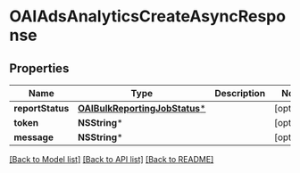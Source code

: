 # OAIAdsAnalyticsCreateAsyncResponse

## Properties
Name | Type | Description | Notes
------------ | ------------- | ------------- | -------------
**reportStatus** | [**OAIBulkReportingJobStatus***](OAIBulkReportingJobStatus.md) |  | [optional] 
**token** | **NSString*** |  | [optional] 
**message** | **NSString*** |  | [optional] 

[[Back to Model list]](../README.md#documentation-for-models) [[Back to API list]](../README.md#documentation-for-api-endpoints) [[Back to README]](../README.md)


